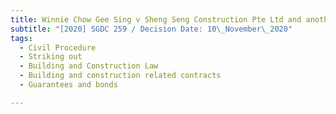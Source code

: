 ```yaml
---
title: Winnie Chow Gee Sing v Sheng Seng Construction Pte Ltd and another
subtitle: "[2020] SGDC 259 / Decision Date: 10\_November\_2020"
tags:
  - Civil Procedure
  - Striking out
  - Building and Construction Law
  - Building and construction related contracts
  - Guarantees and bonds

---
```

